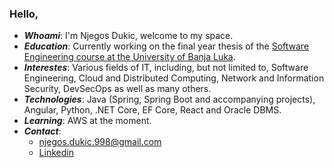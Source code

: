  ### Hello,

- ***Whoami***: I'm Njegos Dukic, welcome to my space.
- ***Education***: Currently working on the final year thesis of the [Software Engineering course at the University of Banja Luka](https://etf.unibl.org/en/education/first-study-cycle/study-program-computer-science-and-informatics/study-program-computer-science-and-informatics.html).
- ***Interestes***: Various fields of IT, including, but not limited to, Software Engineering, Cloud and Distributed Computing, Network and Information Security, DevSecOps as well as many others.
- ***Technologies***: Java (Spring, Spring Boot and accompanying projects), Angular, Python, .NET Core, EF Core, React and Oracle DBMS.
- ***Learning***: AWS at the moment.
- ***Contact***:
	- [njegos.dukic.998@gmail.com](mailto:njegos.dukic.998@gmail.com)
	- [Linkedin](https://www.linkedin.com/in/njegos-dukic/)
